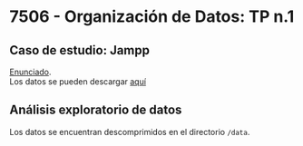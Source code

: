 # 7506 - Organización de Datos: TP n.1
## Caso de estudio: Jampp
[Enunciado](https://docs.google.com/document/d/1kZRZynbiVVR-DLtGVaKf7EvpXo5REZzM2Lga7Sdz7h0/edit).<br>
Los datos se pueden descargar [aquí](https://drive.google.com/drive/folders/1-7ACCWhS3sWVh0vU273YwbS74WmzEhLa?usp=sharing)
## Análisis exploratorio de datos
Los datos se encuentran descomprimidos en el directorio `/data`.
